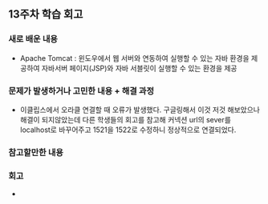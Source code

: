 ## 13주차 학습 회고
### 새로 배운 내용
- Apache Tomcat : 윈도우에서 웹 서버와 연동하여 실행할 수 있는 자바 환경을 제공하여 자바서버 페이지(JSP)와 자바 서블릿이 실행할 수 있는 환경을 제공

### 문제가 발생하거나 고민한 내용 + 해결 과정
- 이클립스에서 오라클 연결할 때 오류가 발생했다. 구글링해서 이것 저것 해보았으나 해결이 되지않았는데 다른 학생들의 회고를 참고해 커넥션 url의 sever를 localhost로 바꾸어주고 1521을 1522로 수정하니 정상적으로 연결되었다.

### 참고할만한 내용

### 회고
- 
